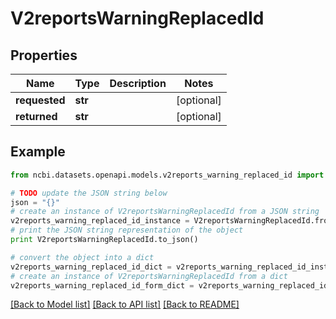 # V2reportsWarningReplacedId


## Properties

Name | Type | Description | Notes
------------ | ------------- | ------------- | -------------
**requested** | **str** |  | [optional] 
**returned** | **str** |  | [optional] 

## Example

```python
from ncbi.datasets.openapi.models.v2reports_warning_replaced_id import V2reportsWarningReplacedId

# TODO update the JSON string below
json = "{}"
# create an instance of V2reportsWarningReplacedId from a JSON string
v2reports_warning_replaced_id_instance = V2reportsWarningReplacedId.from_json(json)
# print the JSON string representation of the object
print V2reportsWarningReplacedId.to_json()

# convert the object into a dict
v2reports_warning_replaced_id_dict = v2reports_warning_replaced_id_instance.to_dict()
# create an instance of V2reportsWarningReplacedId from a dict
v2reports_warning_replaced_id_form_dict = v2reports_warning_replaced_id.from_dict(v2reports_warning_replaced_id_dict)
```
[[Back to Model list]](../README.md#documentation-for-models) [[Back to API list]](../README.md#documentation-for-api-endpoints) [[Back to README]](../README.md)


